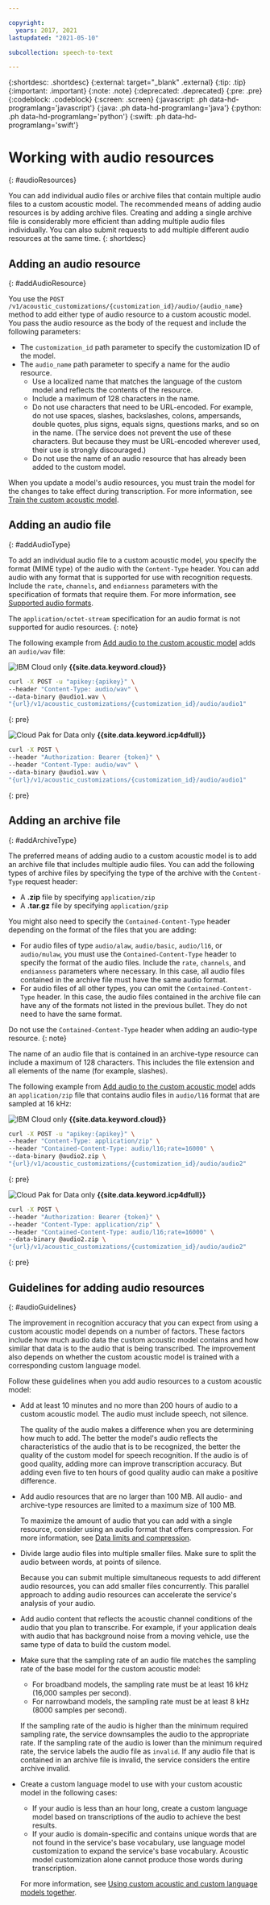 ```yaml
---

copyright:
  years: 2017, 2021
lastupdated: "2021-05-10"

subcollection: speech-to-text

---
```


{:shortdesc: .shortdesc}
{:external: target="_blank" .external}
{:tip: .tip}
{:important: .important}
{:note: .note}
{:deprecated: .deprecated}
{:pre: .pre}
{:codeblock: .codeblock}
{:screen: .screen}
{:javascript: .ph data-hd-programlang='javascript'}
{:java: .ph data-hd-programlang='java'}
{:python: .ph data-hd-programlang='python'}
{:swift: .ph data-hd-programlang='swift'}

# Working with audio resources
{: #audioResources}

You can add individual audio files or archive files that contain multiple audio files to a custom acoustic model. The recommended means of adding audio resources is by adding archive files. Creating and adding a single archive file is considerably more efficient than adding multiple audio files individually. You can also submit requests to add multiple different audio resources at the same time.
{: shortdesc}

## Adding an audio resource
{: #addAudioResource}

You use the `POST /v1/acoustic_customizations/{customization_id}/audio/{audio_name}` method to add either type of audio resource to a custom acoustic model. You pass the audio resource as the body of the request and include the following parameters:

-   The `customization_id` path parameter to specify the customization ID of the model.
-   The `audio_name` path parameter to specify a name for the audio resource.
    -   Use a localized name that matches the language of the custom model and reflects the contents of the resource.
    -   Include a maximum of 128 characters in the name.
    -   Do not use characters that need to be URL-encoded. For example, do not use spaces, slashes, backslashes, colons, ampersands, double quotes, plus signs, equals signs, questions marks, and so on in the name. (The service does not prevent the use of these characters. But because they must be URL-encoded wherever used, their use is strongly discouraged.)
    -   Do not use the name of an audio resource that has already been added to the custom model.

When you update a model's audio resources, you must train the model for the changes to take effect during transcription. For more information, see [Train the custom acoustic model](/docs/speech-to-text?topic=speech-to-text-acoustic#trainModel-acoustic).

## Adding an audio file
{: #addAudioType}

To add an individual audio file to a custom acoustic model, you specify the format (MIME type) of the audio with the `Content-Type` header. You can add audio with any format that is supported for use with recognition requests. Include the `rate`, `channels`, and `endianness` parameters with the specification of formats that require them. For more information, see [Supported audio formats](/docs/speech-to-text?topic=speech-to-text-audio-formats).

The `application/octet-stream` specification for an audio format is not supported for audio resources.
{: note}

The following example from [Add audio to the custom acoustic model](/docs/speech-to-text?topic=speech-to-text-acoustic#addAudio) adds an `audio/wav` file:

![IBM Cloud only](images/ibm-cloud.png) **{{site.data.keyword.cloud}}**

```bash
curl -X POST -u "apikey:{apikey}" \
--header "Content-Type: audio/wav" \
--data-binary @audio1.wav \
"{url}/v1/acoustic_customizations/{customization_id}/audio/audio1"
```
{: pre}

![Cloud Pak for Data only](images/cloud-pak.png) **{{site.data.keyword.icp4dfull}}**

```bash
curl -X POST \
--header "Authorization: Bearer {token}" \
--header "Content-Type: audio/wav" \
--data-binary @audio1.wav \
"{url}/v1/acoustic_customizations/{customization_id}/audio/audio1"
```
{: pre}

## Adding an archive file
{: #addArchiveType}

The preferred means of adding audio to a custom acoustic model is to add an archive file that includes multiple audio files. You can add the following types of archive files by specifying the type of the archive with the `Content-Type` request header:

-   A **.zip** file by specifying `application/zip`
-   A **.tar.gz** file by specifying `application/gzip`

You might also need to specify the `Contained-Content-Type` header depending on the format of the files that you are adding:

-   For audio files of type `audio/alaw`, `audio/basic`, `audio/l16`, or `audio/mulaw`, you must use the `Contained-Content-Type` header to specify the format of the audio files. Include the `rate`, `channels`, and `endianness` parameters where necessary. In this case, all audio files contained in the archive file must have the same audio format.
-   For audio files of all other types, you can omit the `Contained-Content-Type` header. In this case, the audio files contained in the archive file can have any of the formats not listed in the previous bullet. They do not need to have the same format.

Do not use the `Contained-Content-Type` header when adding an audio-type resource.
{: note}

The name of an audio file that is contained in an archive-type resource can include a maximum of 128 characters. This includes the file extension and all elements of the name (for example, slashes).

The following example from [Add audio to the custom acoustic model](/docs/speech-to-text?topic=speech-to-text-acoustic#addAudio) adds an `application/zip` file that contains audio files in `audio/l16` format that are sampled at 16 kHz:

![IBM Cloud only](images/ibm-cloud.png) **{{site.data.keyword.cloud}}**

```bash
curl -X POST -u "apikey:{apikey}" \
--header "Content-Type: application/zip" \
--header "Contained-Content-Type: audio/l16;rate=16000" \
--data-binary @audio2.zip \
"{url}/v1/acoustic_customizations/{customization_id}/audio/audio2"
```
{: pre}

![Cloud Pak for Data only](images/cloud-pak.png) **{{site.data.keyword.icp4dfull}}**

```bash
curl -X POST \
--header "Authorization: Bearer {token}" \
--header "Content-Type: application/zip" \
--header "Contained-Content-Type: audio/l16;rate=16000" \
--data-binary @audio2.zip \
"{url}/v1/acoustic_customizations/{customization_id}/audio/audio2"
```
{: pre}

## Guidelines for adding audio resources
{: #audioGuidelines}

The improvement in recognition accuracy that you can expect from using a custom acoustic model depends on a number of factors. These factors include how much audio data the custom acoustic model contains and how similar that data is to the audio that is being transcribed. The improvement also depends on whether the custom acoustic model is trained with a corresponding custom language model.

Follow these guidelines when you add audio resources to a custom acoustic model:

-   Add at least 10 minutes and no more than 200 hours of audio to a custom acoustic model. The audio must include speech, not silence.

    The quality of the audio makes a difference when you are determining how much to add. The better the model's audio reflects the characteristics of the audio that is to be recognized, the better the quality of the custom model for speech recognition. If the audio is of good quality, adding more can improve transcription accuracy. But adding even five to ten hours of good quality audio can make a positive difference.
-   Add audio resources that are no larger than 100 MB. All audio- and archive-type resources are limited to a maximum size of 100 MB.

    To maximize the amount of audio that you can add with a single resource, consider using an audio format that offers compression. For more information, see [Data limits and compression](/docs/speech-to-text?topic=speech-to-text-audio-formats#audio-formats-limits).
-   Divide large audio files into multiple smaller files. Make sure to split the audio between words, at points of silence.

    Because you can submit multiple simultaneous requests to add different audio resources, you can add smaller files concurrently. This parallel approach to adding audio resources can accelerate the service's analysis of your audio.
-   Add audio content that reflects the acoustic channel conditions of the audio that you plan to transcribe. For example, if your application deals with audio that has background noise from a moving vehicle, use the same type of data to build the custom model.
-   Make sure that the sampling rate of an audio file matches the sampling rate of the base model for the custom acoustic model:
    -   For broadband models, the sampling rate must be at least 16 kHz (16,000 samples per second).
    -   For narrowband models, the sampling rate must be at least 8 kHz (8000 samples per second).

    If the sampling rate of the audio is higher than the minimum required sampling rate, the service downsamples the audio to the appropriate rate. If the sampling rate of the audio is lower than the minimum required rate, the service labels the audio file as `invalid`. If any audio file that is contained in an archive file is invalid, the service considers the entire archive invalid.
-   Create a custom language model to use with your custom acoustic model in the following cases:
    -   If your audio is less than an hour long, create a custom language model based on transcriptions of the audio to achieve the best results.
    -   If your audio is domain-specific and contains unique words that are not found in the service's base vocabulary, use language model customization to expand the service's base vocabulary. Acoustic model customization alone cannot produce those words during transcription.

    For more information, see [Using custom acoustic and custom language models together](/docs/speech-to-text?topic=speech-to-text-useBoth).
